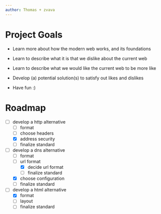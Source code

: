 ```yaml
---
author: Thomas + zvava
---
```


# Project Goals

- Learn more about how the modern web works, and its foundations

- Learn to describe what it is that we dislike about the current web

- Learn to describe what we would like the current web to be more like

- Develop (a) potential solution(s) to satisfy out likes and dislikes

- Have fun :)

# Roadmap

- [ ] develop a http alternative
	- [ ] format
	- [ ] choose headers
	- [x] address security
	- [ ] finalize standard
- [ ] develop a dns alternative
	- [ ] format
	- [ ] url format
		- [x] decide url format
		- [ ] finalize standard
	- [x] choose configuration
	- [ ] finalize standard
- [ ] develop a html alternative
	- [x] format
	- [ ] layout
	- [ ] finalize standard

